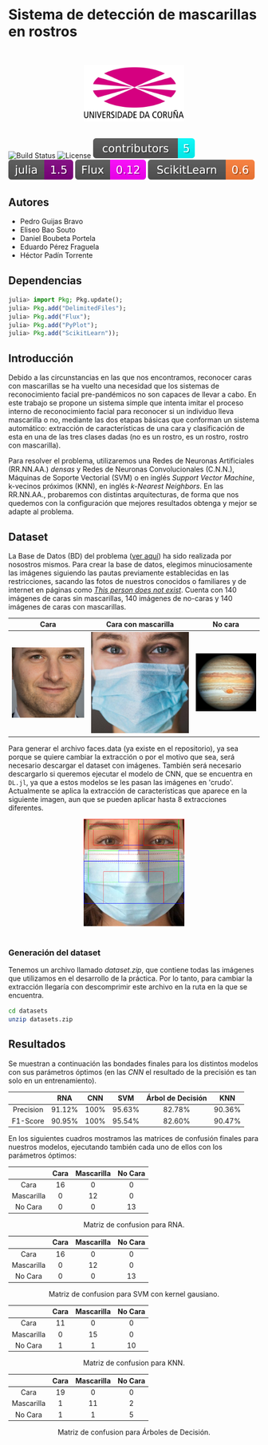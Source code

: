 # **Sistema de detección de mascarillas en rostros**
<br>
<p align="center">
  <img width="40%" src="img/UDC-Emblema.jpeg"/>
<br><br>

![Build Status](https://shields.io/badge/build-passing-brightgreen)
![License](https://img.shields.io/badge/license-MIT-green)
![Contributors](img/contributors.svg)
![Julia Version](img/julia_version.svg)
![Flux Version](img/flux.svg)
![ScikitLearn Version](img/scikitlearn.svg)

## Autores
* Pedro Guijas Bravo
* Eliseo Bao Souto
* Daniel Boubeta Portela
* Eduardo Pérez Fraguela
* Héctor Padín Torrente

## Dependencias
```julia
julia> import Pkg; Pkg.update();
julia> Pkg.add("DelimitedFiles");
julia> Pkg.add("Flux");
julia> Pkg.add("PyPlot");
julia> Pkg.add("ScikitLearn"));
```

## **Introducción**

Debido a las circunstancias en las que nos encontramos, reconocer caras con mascarillas se ha vuelto una necesidad que los sistemas de reconocimiento facial pre-pandémicos no son capaces de llevar a cabo. En este trabajo se propone un sistema simple que intenta imitar el proceso interno de reconocimiento facial para reconocer si un individuo lleva mascarilla o no, mediante las dos etapas básicas que conforman un sistema automático: extracción de características de una cara y clasificación de esta en una de las tres clases dadas (no es un rostro, es un rostro, rostro con mascarilla).

Para resolver el problema, utilizaremos una Redes de Neuronas Artificiales (RR.NN.AA.) *densas* y Redes de Neuronas Convolucionales (C.N.N.), Máquinas de Soporte Vectorial (SVM) o en inglés *Support Vector Machine*, k-vecinos próximos (KNN), en inglés *k-Nearest Neighbors*. En las RR.NN.AA., probaremos con distintas arquitecturas, de forma que nos quedemos con la configuración que mejores resultados obtenga y mejor se adapte al problema.

## **Dataset**
La Base de Datos (BD) del problema ([ver aquí](https://mega.nz/folder/AMR1SQRI#OqA4ot45EhqSRyshQmN4RA)) ha sido realizada por nosostros mismos. Para crear la base de datos, elegimos minuciosamente las imágenes siguiendo las pautas previamente establecidas en las restricciones, sacando las fotos de nuestros conocidos o familiares y de internet en páginas como [*This person does not exist*](https://thispersondoesnotexist.com). Cuenta con 140 imágenes de caras sin mascarillas, 140 imágenes de no-caras y 140 imágenes de caras con mascarillas.

| Cara | Cara con mascarilla | No cara |
:-:|:-:|:-:
![cara](img/ejemplo_cara.jpeg)  |  ![cara con mascarilla](img/ejemplo_mascarilla.png) | ![no cara](img/ejemplo_no_cara.jpeg)


Para generar el archivo faces.data (ya existe en el repositorio), ya sea porque se quiere cambiar la extracción o por el motivo que sea, será necesario descargar el dataset con imágenes. También será necesario descargarlo si queremos ejecutar el modelo de CNN, que se encuentra en <code>DL.jl</code>, ya que a estos modelos se les pasan las imágenes en 'crudo'. Actualmente se aplica la extracción de características que aparece en la siguiente imagen, aun que se pueden aplicar hasta 8 extracciones diferentes.

<p align="center">
  <img width="40%" src="img/char_hec.jpeg"/>
<br><br>

### Generación del dataset
Tenemos un archivo llamado *dataset.zip*, que contiene todas las imágenes que utilizamos en el desarrollo de la práctica. Por lo tanto, para cambiar la extracción llegaría con descomprimir este archivo en la ruta en la que se encuentra.
```bash
cd datasets
unzip datasets.zip
```
## **Resultados**
Se muestran a continuación las bondades finales para los distintos modelos con sus parámetros óptimos (en las *CNN* el resultado de la precisión es tan solo en un entrenamiento).
<div align="center">

| | RNA | CNN | SVM | Árbol de Decisión | KNN |
|:-:|:-:|:-:|:-:|:-:|:-:|
| Precision | 91.12% | 100% | 95.63% | 82.78% | 90.36% |
| F1-Score | 90.95% | 100% | 95.54% | 82.60% | 90.47% |

</div>

En los siguientes cuadros mostramos las matrices de confusión finales para nuestros modelos, ejecutando también cada uno de ellos con los parámetros óptimos:

<div align="center">

| | Cara | Mascarilla | No Cara |
|:-:|:-:|:-:|:-:|
| Cara | 16 | 0 | 0 |
| Mascarilla | 0 | 12 | 0 |
| No Cara | 0 | 0 | 13 |

Matriz de confusion para RNA.

| | Cara | Mascarilla | No Cara |
|:-:|:-:|:-:|:-:|
| Cara | 16 | 0 | 0 |
| Mascarilla | 0 | 12 | 0 |
| No Cara | 0 | 0 | 13 |

Matriz de confusion para SVM con kernel gausiano.

| | Cara | Mascarilla | No Cara |
|:-:|:-:|:-:|:-:|
| Cara | 11 | 0 | 0 |
| Mascarilla | 0 | 15 | 0 |
| No Cara | 1 | 1 | 10 |

Matriz de confusion para KNN.

| | Cara | Mascarilla | No Cara |
|:-:|:-:|:-:|:-:|
| Cara | 19 | 0 | 0 |
| Mascarilla | 1 | 11 | 2 |
| No Cara | 1 | 1 | 5 |

Matriz de confusion para Árboles de Decisión.
</div>

